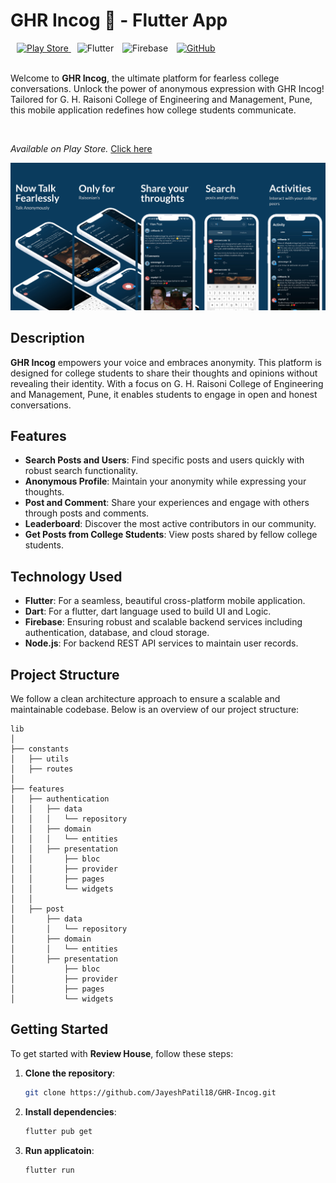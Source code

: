 <div align="left">
  <h1>GHR Incog 🚀 - Flutter App</h1>
  <a href="https://play.google.com/store/apps/details?id=com.apps.confession">
    <img alt="Play Store" src="https://img.shields.io/badge/Google_Play-34A853?style=for-the-badge&logo=google-play&logoColor=white" style="margin-left: 10px;">
  </a>
  <img alt="Flutter" src="https://img.shields.io/badge/Flutter-02569B?style=for-the-badge&logo=flutter&logoColor=white" style="margin-left: 10px;">
  <img alt="Firebase" src="https://img.shields.io/badge/Firebase-FFCA28?style=for-the-badge&logo=firebase&logoColor=black" style="margin-left: 10px;">
  <a href="https://github.com/JayeshPatil18/GHR-Icog">
    <img alt="GitHub" src="https://img.shields.io/badge/GitHub-181717?style=for-the-badge&logo=github&logoColor=white" style="margin-left: 10px;">
  </a>
</div>
</br>

Welcome to **GHR Incog**, the ultimate platform for fearless college conversations. Unlock the power of anonymous expression with GHR Incog! Tailored for G. H. Raisoni College of Engineering and Management, Pune, this mobile application redefines how college students communicate.

</br>

*Available on Play Store.* [Click here](https://play.google.com/store/apps/details?id=com.apps.confession)

![Available Soon](https://github.com/JayeshPatil18/GHR-Icog/blob/master/ghr-incog.png)

## Description

**GHR Incog** empowers your voice and embraces anonymity. This platform is designed for college students to share their thoughts and opinions without revealing their identity. With a focus on G. H. Raisoni College of Engineering and Management, Pune, it enables students to engage in open and honest conversations.

## Features

- **Search Posts and Users**: Find specific posts and users quickly with robust search functionality.
- **Anonymous Profile**: Maintain your anonymity while expressing your thoughts.
- **Post and Comment**: Share your experiences and engage with others through posts and comments.
- **Leaderboard**: Discover the most active contributors in our community.
- **Get Posts from College Students**: View posts shared by fellow college students.

## Technology Used

- **Flutter**: For a seamless, beautiful cross-platform mobile application.
- **Dart**: For a flutter, dart language used to build UI and Logic.
- **Firebase**: Ensuring robust and scalable backend services including authentication, database, and cloud storage.
- **Node.js**: For backend REST API services to maintain user records.

## Project Structure

We follow a clean architecture approach to ensure a scalable and maintainable codebase. Below is an overview of our project structure:

```plaintext
lib
│
├── constants
│   ├── utils
│   ├── routes
│
├── features
│   ├── authentication
│   │   ├── data
│   │   │   └── repository
│   │   ├── domain
│   │   │   └── entities
│   │   ├── presentation
│   │       ├── bloc
│   │       ├── provider
│   │       ├── pages
│   │       └── widgets
│   │
│   ├── post
│       ├── data
│       │   └── repository
│       ├── domain
│       │   └── entities
│       ├── presentation
│           ├── bloc
│           ├── provider
│           ├── pages
│           └── widgets
```

## Getting Started

To get started with **Review House**, follow these steps:

1. **Clone the repository**:
   ```bash
   git clone https://github.com/JayeshPatil18/GHR-Incog.git

1. **Install dependencies**:
   ```bash
   flutter pub get

1. **Run applicatoin**:
   ```bash
   flutter run
